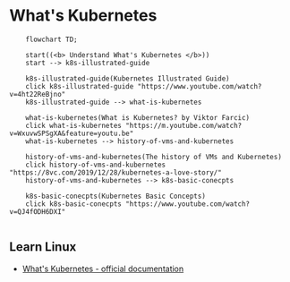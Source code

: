 # What's Kubernetes

```mermaid
    flowchart TD;

    start((<b> Understand What's Kubernetes </b>))
    start --> k8s-illustrated-guide

    k8s-illustrated-guide(Kubernetes Illustrated Guide)
    click k8s-illustrated-guide "https://www.youtube.com/watch?v=4ht22ReBjno"
    k8s-illustrated-guide --> what-is-kubernetes

    what-is-kubernetes(What is Kubernetes? by Viktor Farcic)
    click what-is-kubernetes "https://m.youtube.com/watch?v=WxuvwSPSgXA&feature=youtu.be"
    what-is-kubernetes --> history-of-vms-and-kubernetes

    history-of-vms-and-kubernetes(The history of VMs and Kubernetes)
    click history-of-vms-and-kubernetes "https://8vc.com/2019/12/28/kubernetes-a-love-story/"
    history-of-vms-and-kubernetes --> k8s-basic-conecpts

    k8s-basic-conecpts(Kubernetes Basic Concepts)
    click k8s-basic-conecpts "https://www.youtube.com/watch?v=QJ4fODH6DXI"
    
```


## Learn Linux
- [What's Kubernetes - official documentation](https://kubernetes.io/docs/concepts/overview/what-is-kubernetes/)

